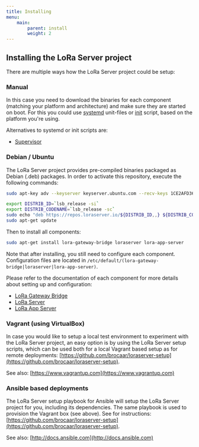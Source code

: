 ```yaml
---
title: Installing
menu:
    main:
        parent: install
        weight: 2
---
```


## Installing the LoRa Server project

There are multiple ways how the LoRa Server project could be setup:

### Manual

In this case you need to download the binaries for each component (matching
your platform and architecture) and make sure they are started on boot.
For this you could use [systemd](https://en.wikipedia.org/wiki/Systemd)
unit-files or [init](https://en.wikipedia.org/wiki/Init) script, based
on the platform you're using.

Alternatives to systemd or init scripts are:

* [Supervisor](http://supervisord.org)

### Debian / Ubuntu

The LoRa Server project provides pre-compiled binaries packaged as Debian (.deb)
packages. In order to activate this repository, execute the following
commands:

```bash
sudo apt-key adv --keyserver keyserver.ubuntu.com --recv-keys 1CE2AFD36DBCCA00

export DISTRIB_ID=`lsb_release -si`
export DISTRIB_CODENAME=`lsb_release -sc`
sudo echo "deb https://repos.loraserver.io/${DISTRIB_ID,,} ${DISTRIB_CODENAME} testing" | sudo tee /etc/apt/sources.list.d/loraserver.list
sudo apt-get update
```

Then to install all components:

```bash
sudo apt-get install lora-gateway-bridge loraserver lora-app-server
```

Note that after installing, you still need to configure each component.
Configuration files are located in
`/etc/default/(lora-gateway-bridge|loraserver|lora-app-server)`.

Please refer to the documentation of each component for more details about
setting up and configuration:

* [LoRa Gateway Bridge](/lora-gateway-bridge/)
* [LoRa Server](/loraserver/)
* [LoRa App Server](/lora-app-server/)

### Vagrant (using VirtualBox)

In case you would like to setup a local test environment to experiment with
the LoRa Server project, an easy option is by using the LoRa Server setup
scripts, which can be used both for a local Vagrant based setup as for remote
deployments: [https://github.com/brocaar/loraserver-setup](https://github.com/brocaar/loraserver-setup).

See also: [https://www.vagrantup.com](https://www.vagrantup.com)

### Ansible based deployments

The LoRa Server setup playbook for Ansible will setup the LoRa Server project
for you, including its dependencies. The same playbook is used to provision
the Vagrant box (see above). See for instructions:
[https://github.com/brocaar/loraserver-setup](https://github.com/brocaar/loraserver-setup).

See also: [http://docs.ansible.com](http://docs.ansible.com)